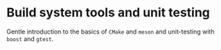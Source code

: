 # Build system tools and unit testing

Gentle introduction to the basics of `CMake` and `meson` and unit-testing with `boost` and `gtest`.

